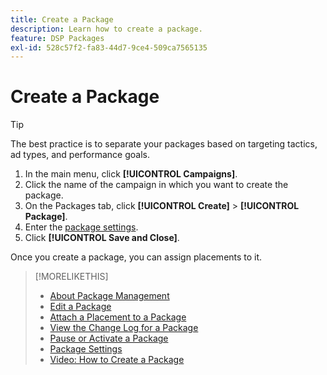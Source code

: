 ```yaml
---
title: Create a Package
description: Learn how to create a package.
feature: DSP Packages
exl-id: 528c57f2-fa83-44d7-9ce4-509ca7565135
---
```

# Create a Package

>[!TIP]
>
>The best practice is to separate your packages based on targeting tactics, ad types, and performance goals.

1. In the main menu, click **[!UICONTROL Campaigns]**.
1. Click the name of the campaign in which you want to create the package.
1. On the Packages tab, click **[!UICONTROL Create]** > **[!UICONTROL Package]**.
1. Enter the [package settings](package-settings.md).
1. Click **[!UICONTROL Save and Close]**.

Once you create a package, you can assign placements to it.

>[!MORELIKETHIS]
>
>* [About Package Management](package-about.md)
>* [Edit a Package](package-edit.md)
>* [Attach a Placement to a Package](package-attach-placement.md)
>* [View the Change Log for a Package](package-change-log.md)
>* [Pause or Activate a Package](package-pause-activate.md)
>* [Package Settings](package-settings.md)
>* [Video: How to Create a Package](https://experienceleague.adobe.com/docs/advertising-learn/tutorials/dsp/package-create.html)
